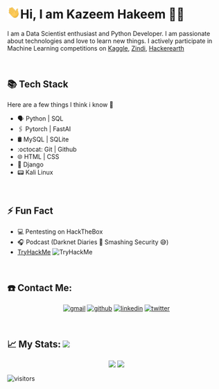 
# <img src="https://raw.githubusercontent.com/ABSphreak/ABSphreak/master/gifs/Hi.gif" width="30px">Hi, I am Kazeem Hakeem 👨‍💻

I am a Data Scientist enthusiast and Python Developer. I am passionate about technologies and love to learn new things.
I actively participate in Machine Learning competitions on [Kaggle](https://kaggle.com/hakymulla), [Zindi](https://zindi.africa/users/hakymulla), [Hackerearth](https://www.hackerearth.com/@hakymulla)

<p>&nbsp;</p>

## 📚 Tech Stack

Here are a few things I think i know 🤪

* 🗣 Python | SQL 
* 🖇️ Pytorch | FastAI 
* 🛢️ MySQL | SQLite 
* :octocat: Git | Github
* 🌐 HTML | CSS
* 🔗 Django
* 📟 Kali Linux

<p>&nbsp;</p>

## ⚡ Fun Fact
 
* 💻 Pentesting on HackTheBox
* 🎧 Podcast (Darknet Diaries 🥰 Smashing Security 😅)
* [TryHackMe](https://tryhackme.com/p/hakymulla) <img src="https://tryhackme-badges.s3.amazonaws.com/hakymulla.png" alt="TryHackMe">

<p>&nbsp;</p>

## ☎️ Contact Me:
<p align="center">
<a href = "mailto:hakymulla@gmail.com"><img src='https://img.icons8.com/color/48/000000/gmail.png' alt='gmail' height='40'></a>
<a href = https://github.com/hakymulla><img src='https://img.icons8.com/color/2x/github--v1.png' alt='github' height='40'></a>
<a href = https://www.linkedin.com/in/hakymulla/><img src='https://img.icons8.com/color/2x/linkedin.png' alt='linkedin' height='40'></a>
<a href = https://www.twitter.com/hakymulla/><img src="https://img.icons8.com/color/48/000000/twitter.png" alt='twitter' height='40'></a>

<p>&nbsp;</p>

## 📈 My Stats:     <a href="https://github.com/hakymulla"> <img src="https://komarev.com/ghpvc/?username=hakymulla&label=Profile+Views&color=2e8b57&style=flat" /></a>
<p align="center">
<a href="https://github.com/hakymulla">
  <img src="https://github-readme-stats.vercel.app/api?username=hakymulla&count_private=true&show_icons=true&theme=dark" /></a>
<a href="https://github.com/hakymulla/">
  <img width = "40%"src="https://github-readme-stats.vercel.app/api/top-langs/?username=hakymulla&layout=compact&theme=dark" /></a>


![visitors](https://visitor-badge.glitch.me/badge?page_id=hakymulla/hakymulla)


 
